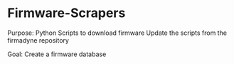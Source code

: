 # Firmware-Scrapers

Purpose:
  Python Scripts to download firmware
  Update the scripts from the firmadyne repository
  
Goal: Create a firmware database
